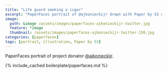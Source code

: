 ```yaml
---
title: "Life guard smoking a cigar"
excerpt: "PaperFaces portrait of @ajkonieckijr drawn with Paper by 53 on an iPad."
image: 
  path: &image /assets/images/paperfaces-ajkonieckijr-twitter.jpg 
  feature: *image
  thumbnail: /assets/images/paperfaces-ajkonieckijr-twitter-150.jpg
categories: [paperfaces]
tags: [portrait, illustration, Paper by 53]
---
```


PaperFaces portrait of project donator [@ajkonieckijr](https://twitter.com/ajkonieckijr).

{% include_cached boilerplate/paperfaces.md %}
